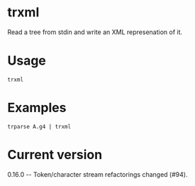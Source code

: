 # trxml

Read a tree from stdin and write an XML represenation of it.

# Usage

    trxml

# Examples

    trparse A.g4 | trxml

# Current version

0.16.0 -- Token/character stream refactorings changed (#94).
